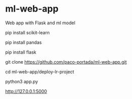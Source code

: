 # ml-web-app
Web app with Flask and ml model

pip install scikit-learn

pip install pandas

pip install flask

git clone https://github.com/paco-portada/ml-web-app.git

cd ml-web-app/deploy-lr-project

python3 app.py

http://127.0.0.1:5000
